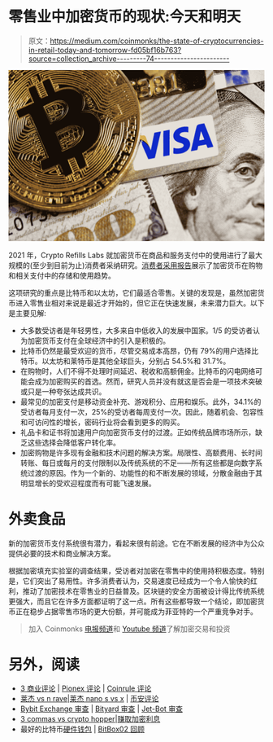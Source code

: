 # 零售业中加密货币的现状:今天和明天

> 原文：<https://medium.com/coinmonks/the-state-of-cryptocurrencies-in-retail-today-and-tomorrow-fd05bf16b763?source=collection_archive---------74----------------------->

![](img/37baae7b72cd3dd561977999f78ba7db.png)

2021 年，Crypto Refills Labs 就加密货币在商品和服务支付中的使用进行了最大规模的(至少到目前为止)消费者采纳研究。[消费者采用报告](https://backend.cointelegraph.digit-sense.com/uploads/attachments/ckz2gwkbr050z7mpdeg5t0w94-cryptocurrencies-in-retail-2021.pdf%D1%8A)展示了加密货币在购物和相关支付中的存储和使用趋势。

这项研究的重点是比特币和以太坊，它们最适合零售。关键的发现是，虽然加密货币进入零售业相对来说是最近才开始的，但它正在快速发展，未来潜力巨大。以下是主要见解:

*   大多数受访者是年轻男性，大多来自中低收入的发展中国家。1/5 的受访者认为加密货币支付在全球经济中的引入是积极的。
*   比特币仍然是最受欢迎的货币，尽管交易成本高昂，仍有 79%的用户选择比特币。以太坊和莱特币是其他全球巨头，分别占 54.5%和 31.7%。
*   在购物时，人们不得不处理时间延迟、税收和高额佣金。比特币的闪电网络可能会成为加密购买的首选。然而，研究人员并没有就这是否会是一项技术突破或只是一种夸张达成共识。
*   最常见的加密支付是移动资金补充、游戏积分、应用和娱乐。此外，34.1%的受访者每月支付一次，25%的受访者每周支付一次。因此，随着机会、包容性和可访问性的增长，密码行业将会看到更多的购买。
*   礼品卡和证书将加速用户向加密货币支付的过渡。正如传统品牌市场所示，缺乏这些选择会降低客户转化率。
*   加密购物是许多现有金融和技术问题的解决方案。局限性、高额费用、长时间转账、每日或每月的支付限制以及传统系统的不足——所有这些都是向数字系统过渡的原因。作为一个新的、功能性的和不断发展的领域，分散金融由于其明显增长的受欢迎程度而有可能飞速发展。

# 外卖食品

新的加密货币支付系统很有潜力，看起来很有前途。它在不断发展的经济中为公众提供必要的技术和商业解决方案。

根据加密填充实验室的调查结果，受访者对加密在零售中的使用持积极态度。特别是，它们突出了易用性。许多消费者认为，交易速度已经成为一个令人愉快的红利，推动了加密技术在零售业的日益普及。区块链的安全方面被设计得比传统系统更强大，而且它在许多方面都证明了这一点。所有这些都导致一个结论，即加密货币正在稳步占据零售市场的更大份额，并可能成为菲亚特的一个严重竞争对手。

> 加入 Coinmonks [电报频道](https://t.me/coincodecap)和 [Youtube 频道](https://www.youtube.com/c/coinmonks/videos)了解加密交易和投资

# 另外，阅读

*   [3 商业评论](/coinmonks/3commas-review-an-excellent-crypto-trading-bot-2020-1313a58bec92) | [Pionex 评论](https://coincodecap.com/pionex-review-exchange-with-crypto-trading-bot) | [Coinrule 评论](/coinmonks/coinrule-review-2021-a-beginner-friendly-crypto-trading-bot-daf0504848ba)
*   [莱杰 vs n rave](/coinmonks/ledger-vs-ngrave-zero-7e40f0c1d694)|[莱杰 nano s vs x](/coinmonks/ledger-nano-s-vs-x-battery-hardware-price-storage-59a6663fe3b0) | [币安评论](/coinmonks/binance-review-ee10d3bf3b6e)
*   [Bybit Exchange 审查](/coinmonks/bybit-exchange-review-dbd570019b71) | [Bityard 审查](https://coincodecap.com/bityard-reivew) | [Jet-Bot 审查](https://coincodecap.com/jet-bot-review)
*   [3 commas vs crypto hopper](/coinmonks/3commas-vs-pionex-vs-cryptohopper-best-crypto-bot-6a98d2baa203)|[赚取加密利息](/coinmonks/earn-crypto-interest-b10b810fdda3)
*   最好的比特币[硬件钱包](/coinmonks/hardware-wallets-dfa1211730c6) | [BitBox02 回顾](/coinmonks/bitbox02-review-your-swiss-bitcoin-hardware-wallet-c36c88fff29)
